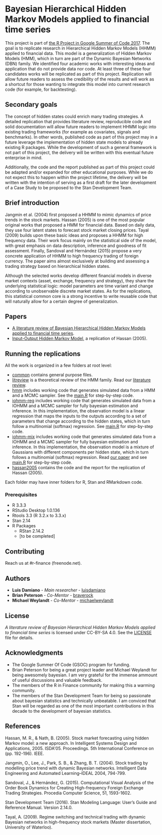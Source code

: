 # Bayesian Hierarchical Hidden Markov Models applied to financial time series

This project is part of [the R Project in Google Summer of Code 2017](https://github.com/rstats-gsoc/gsoc2017). The goal is to replicate research in Hierarchical Hidden Markov Models (HHMM) applied to financial data. This model is a generalization of Hidden Markov Models (HMM), which in turn are part of the Dynamic Bayesian Networks (DBN) family. We identified four academic works with interesting ideas and application that do not provide data nor code. At least three of these four candidates works will be replicated as part of this project. Replication will allow future readers to assess the credibility of the results and will work as a shortcut for those wanting to integrate this model into current research code (for example, for backtesting).

## Secondary goals ##

The concept of hidden states could enrich many trading strategies. A detailed replication that provides literature review, reproducible code and solid documentation will allow future readers to implement HHMM logic into existing trading frameworks (for example as covariates, signals and benchmarks). In other words, published code as part of this project may in a future leverage the implementation of hidden state models to already existing R packages. While the development of such a general framework is not part of this project, the delivery will be written with this eventual future enterprise in mind.

Additionally, the code and the report published as part of this project could be adapted and/or expanded for other educational purposes. While we do not expect this to happen within the project lifetime, the delivery will be written with the intention of serving as a first draft for the later development of a Case Study to be proposed to the Stan Development Team.

## Brief introduction

Jangmin et al. (2004) first proposed a HHMM to mimic dynamics of price trends in the stock markets. Hassan (2005) is one of the most popular original works that proposed a HMM for financial data. Based on daily data, they use four latent states to forecast stock market closing prices. Tayal (2009) builds upon these basic ideas and proposes a HHMM for high frequency data. Their work focus mainly on the statistical side of the model, with great emphasis on data description, inference and goodness of fit assessment. Finally, Sandoval and Hernández (2015) propose a very concrete application of HHMM to high frequency trading of foreign currency. The paper aims almost exclusively at building and assessing a trading strategy based on hierarchical hidden states.

Although the selected works develop different financial models in diverse market contexts (asset, exchange, frequency and strategy), they share the underlying statistical logic: model parameters are time variant and change according to unobservable discrete market states. As for the replications, this statistical common core is a strong incentive to write reusable code that will naturally allow for a certain degree of generalization.

## Papers

* [A literature review of Bayesian Hierarchical Hidden Markov Models applied to financial time series](litreview/main.pdf).
* [Input-Output Hidden Markov Model](iohmm-mix/main.html), a replication of Hassan (2005).

## Running the replications

All the work is organized in a few folders at root level:

* [common](common) contains general purpose files.
* [litreview](litreview) is a theoretical review of the HMM family. Read our [literature review](litreview/main.pdf).
* [hmm](hmm) includes working code that generates simulated data from a HMM and a MCMC sampler. See the [main.R](hmm/main.R) for step-by-step code.
* [iohmm-reg](iohmm-reg) includes working code that generates simulated data from a IOHMM and a MCMC sampler for fully bayesian estimation and inference. In this implementation, the observation model is a linear regression that maps the inputs to the outputs according to a set of parameters that change according to the hidden states, which in turn follow a multinomial (softmax) regression. See [main.R](iohmm-reg/main.R) for step-by-step code.
* [iohmm-mix](iohmm-mix) includes working code that generates simulated data from a IOHMM and a MCMC sampler for fully bayesian estimation and inference. In this implementation, the observation model is a mixture of Gaussians with different components per hidden state, which in turn follows a multinomial (softmax) regression. Read [our paper](iohmm-mix/main.html) and see [main.R](iohmm-mix/main.R) for step-by-step code.
* [hassan2005](hassan2005/) contains the code and the report for the replication of Hassan (2005).

Each folder may have inner folders for R, Stan and RMarkdown code.

### Prerequisites
  * R 3.3.3
  * RStudio Desktop 1.0.136
  * Rtools 3.3 (R 3.2.x to 3.3.x)
  * Stan 2.14
  * R Packages
    * RStan 2.14.2
    * [to be completed]

## Contributing

Reach us at #r-finance (freenode.net).

## Authors

* **Luis Damiano** - *Main researcher* - [luisdamiano](https://github.com/luisdamiano)
* **Brian Peterson** - *Co-Mentor* - [braverock](https://github.com/braverock)
* **Michael Weylandt** - *Co-Mentor* - [michaelweylandt](https://github.com/michaelweylandt)

## License
_A literature review of Bayesian Hierarchical Hidden Markov Models applied to financial time series_ is licensed under CC-BY-SA 4.0. See the [LICENSE](LICENSE.md) file for details.

## Acknowledgments
* The Google Summer Of Code (GSOC) program for funding.
* Brian Peterson for being a great project leader and Michael Weylandt for being awesomely bayesian. I am very grateful for the immense ammount of useful discussions and valuable feedback.
* The members of the R in Finance community for making this a warming community.
* The members of the Stan Development Team for being so passionate about bayesian statistics and technically unbeatable. I am conviced that Stan will be regarded as one of the most important contributions in this decade to the development of bayesian statistics.

## References
Hassan, M. R., & Nath, B. (2005). Stock market forecasting using hidden Markov model: a new approach. In Intelligent Systems Design and Applications, 2005. ISDA'05. Proceedings. 5th International Conference on (pp. 192-196). IEEE.

Jangmin, O., Lee, J., Park, S. B., & Zhang, B. T. (2004). Stock trading by modelling price trend with dynamic Bayesian networks. Intelligent Data Engineering and Automated Learning–IDEAL 2004, 794-799.

Sandoval, J., & Hernández, G. (2015). Computational Visual Analysis of the Order Book Dynamics for Creating High-frequency Foreign Exchange Trading Strategies. Procedia Computer Science, 51, 1593-1602.

Stan Development Team (2016). Stan Modeling Language: User’s Guide and Reference Manual. Version 2.14.0.

Tayal, A. (2009). Regime switching and technical trading with dynamic Bayesian networks in high-frequency stock markets (Master dissertation, University of Waterloo).
